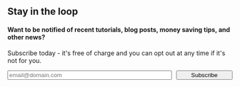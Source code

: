 <div class="email-subscription-cta">
    <h2>Stay in the loop</h2>
    <h4>Want to be notified of recent tutorials, blog posts, money saving tips, and other news?</h4>
    <p>Subscribe today - it's free of charge and you can opt out at any time if it's not for you.</p> 
    <form action="{{site.mailchimp-list}}" method="post" name="mc-embedded-subscribe-form" class="wj-contact-form validate" target="_blank" novalidate>
        <div class="mc-field-group" style="display:flex; justify-content: space-between;">
            <input type="email" placeholder="email@domain.com" name="EMAIL" class="required email" id="mce-EMAIL" autocomplete="on" style="flex-basis: 73%;">
            <input type="submit" value="Subscribe" name="subscribe" style="flex-basis: 25%;">
        </div>
    </form>
</div>